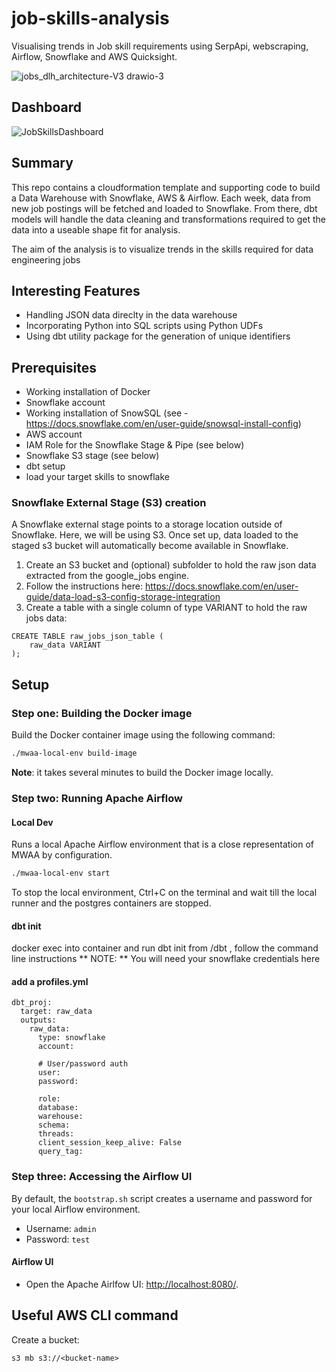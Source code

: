 # job-skills-analysis
Visualising trends in Job skill requirements using SerpApi, webscraping, Airflow, Snowflake and AWS Quicksight.

![jobs_dlh_architecture-V3 drawio-3](https://github.com/LouisYC123/job-skills-analysis/assets/97873724/23dac847-e629-4d5a-bf14-dc6a69d21712)

## Dashboard
![JobSkillsDashboard](https://github.com/LouisYC123/job-skills-analysis/assets/97873724/742c5171-6ca1-479f-9567-10e52aa43dc8)


## Summary
This repo contains a cloudformation template and supporting code to build a Data Warehouse with Snowflake, AWS & Airflow. Each week, data from new job postings will be fetched and loaded to Snowflake. From there, dbt models will handle the data cleaning and transformations required to get the data into a useable shape fit for analysis.

The aim of the analysis is to visualize trends in the skills required for data engineering jobs

## Interesting Features

- Handling JSON data direclty in the data warehouse
- Incorporating Python into SQL scripts using Python UDFs
- Using dbt utility package for the generation of unique identifiers


## Prerequisites

- Working installation of Docker  
- Snowflake account
- Working installation of SnowSQL (see - https://docs.snowflake.com/en/user-guide/snowsql-install-config)
- AWS account
- IAM Role for the Snowflake Stage & Pipe (see below)
- Snowflake S3 stage (see below)
- dbt setup
- load your target skills to snowflake


### Snowflake External Stage (S3) creation
A Snowflake external stage points to a storage location outside of Snowflake. Here, we will be using S3. Once set up, data loaded to the staged s3 bucket will automatically become available in Snowflake.

1. Create an S3 bucket and (optional) subfolder to hold the raw json data extracted from the google_jobs engine.
2. Follow the instructions here: https://docs.snowflake.com/en/user-guide/data-load-s3-config-storage-integration
3. Create a table with a single column of type VARIANT to hold the raw jobs data:
```
CREATE TABLE raw_jobs_json_table (
	raw_data VARIANT
);

```

## Setup


### Step one: Building the Docker image

Build the Docker container image using the following command:

```bash
./mwaa-local-env build-image
```
**Note**: it takes several minutes to build the Docker image locally.

### Step two: Running Apache Airflow

#### Local Dev

Runs a local Apache Airflow environment that is a close representation of MWAA by configuration.

```bash
./mwaa-local-env start
```

To stop the local environment, Ctrl+C on the terminal and wait till the local runner and the postgres containers are stopped.

#### dbt init
docker exec into container and run dbt init from /dbt , follow the command line instructions
** NOTE: ** You will need your snowflake credentials here

#### add a profiles.yml
```
dbt_proj:
  target: raw_data
  outputs:
    raw_data:
      type: snowflake
      account: 

      # User/password auth
      user: 
      password: 

      role: 
      database: 
      warehouse: 
      schema: 
      threads: 
      client_session_keep_alive: False
      query_tag: 

```
### Step three: Accessing the Airflow UI

By default, the `bootstrap.sh` script creates a username and password for your local Airflow environment.

- Username: `admin`
- Password: `test`

#### Airflow UI

- Open the Apache Airlfow UI: <http://localhost:8080/>.

## Useful AWS CLI command
Create a bucket:
```
s3 mb s3://<bucket-name>
``` 
